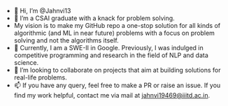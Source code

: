 - 👋 Hi, I’m @Jahnvi13
- 👀  I’m a CSAI graduate with a knack for problem solving. 
- My vision is to make my GitHub repo a one-stop solution for all kinds of algorithmic (and ML in near future) problems with a focus on problem solving and not the algorithms itself.     
- 🌱 Currently, I am a SWE-II in Google. Previously, I was indulged in competitive programming and research in the field of NLP and data science.
- 💞️ I’m looking to collaborate on projects that aim at building solutions for real-life problems.  
- 📫 If you have any query, feel free to make a PR or raise an issue.
If you find my work helpful, contact me via mail at jahnvi19469@iiitd.ac.in.


<!---
Jahnvi13/Jahnvi13 is a ✨ special ✨ repository because its `README.md` (this file) appears on your GitHub profile.
You can click the Preview link to take a look at your changes.
--->
